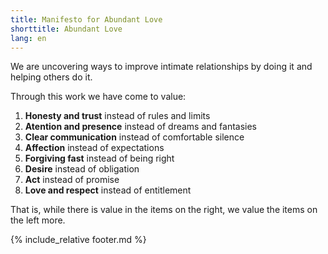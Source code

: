 ```yaml
---
title: Manifesto for Abundant Love
shorttitle: Abundant Love
lang: en
---
```


We are uncovering ways to improve intimate relationships by doing it and helping others do it.

Through this work we have come to value:

1. **Honesty and trust** instead of rules and limits
2. **Atention and presence** instead of dreams and fantasies
3. **Clear communication** instead of comfortable silence
4. **Affection** instead of expectations
5. **Forgiving fast** instead of being right
6. **Desire** instead of obligation
7. **Act** instead of promise
8. **Love and respect** instead of entitlement 

That is, while there is value in the items on the right, we value the items on the left more.


{% include_relative footer.md %}
